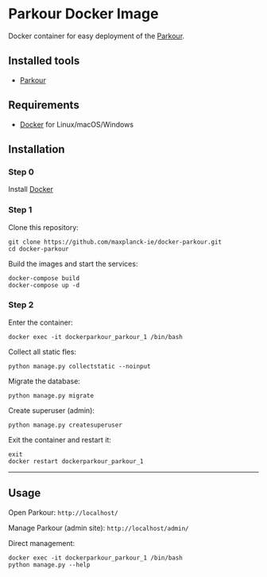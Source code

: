 # Parkour Docker Image

Docker container for easy deployment of the [Parkour](https://github.com/maxplanck-ie/parkour).

## Installed tools

* [Parkour](https://github.com/maxplanck-ie/parkour)

## Requirements

* [Docker](https://docs.docker.com/engine/installation/) for Linux/macOS/Windows

## Installation

### Step 0

Install [Docker](https://docs.docker.com/engine/installation/)

### Step 1

Clone this repository:
```
git clone https://github.com/maxplanck-ie/docker-parkour.git
cd docker-parkour
```

Build the images and start the services:

```
docker-compose build
docker-compose up -d
```

### Step 2

Enter the container:
```
docker exec -it dockerparkour_parkour_1 /bin/bash
```

Collect all static fles:
```
python manage.py collectstatic --noinput
```

Migrate the database:
```
python manage.py migrate
```

Create superuser (admin):
```
python manage.py createsuperuser
```

Exit the container and restart it:
```
exit
docker restart dockerparkour_parkour_1
```

---

## Usage

Open Parkour: ```http://localhost/```

Manage Parkour (admin site): ```http://localhost/admin/```

Direct management:
```
docker exec -it dockerparkour_parkour_1 /bin/bash
python manage.py --help
```
